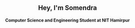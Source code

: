 <h2 align="center">
  Hey, I'm Somendra
</h2>

<h4 align="center">
 Computer Science and Engineering Student at NIT Hamirpur
</h4>

<!--
**somendraa11/somendraa11** is a ✨ _special_ ✨ repository because its `README.md` (this file) appears on your GitHub profile.




- 🔭 I’m currently working on ...
- 🌱 I’m currently learning ...
- 👯 I’m looking to collaborate on ...
- 🤔 I’m looking for help with ...
- 💬 Ask me about ...
- 📫 How to reach me: ...
- 😄 Pronouns: ...
- ⚡ Fun fact: ...

-->
